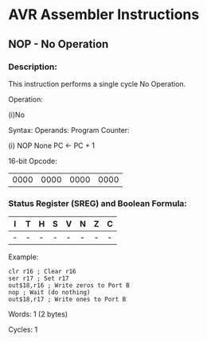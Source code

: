 AVR Assembler Instructions
==========================

NOP - No Operation
------------------

### <a href="" id="N179C3"></a> Description:

This instruction performs a single cycle No Operation.

Operation:

(i)No

Syntax: Operands: Program Counter:

(i) NOP None PC ← PC + 1

16-bit Opcode:

|      |      |      |      |
|------|------|------|------|
| 0000 | 0000 | 0000 | 0000 |

### <a href="" id="N179F6"></a> Status Register (SREG) and Boolean Formula:

| I   | T   | H   | S   | V   | N   | Z   | C   |
|-----|-----|-----|-----|-----|-----|-----|-----|
| -   | -   | -   | -   | -   | -   | -   | -   |

Example:

``` programlisting
clr r16 ; Clear r16
ser r17 ; Set r17
out$18,r16 ; Write zeros to Port B
nop ; Wait (do nothing)
out$18,r17 ; Write ones to Port B
```

Words: 1 (2 bytes)

Cycles: 1
